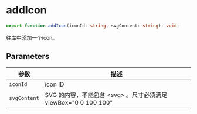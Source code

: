 # addIcon

```ts
export function addIcon(iconId: string, svgContent: string): void;
```

往库中添加一个icon。

## Parameters

| 参数 | 描述 |
|-----------|-------------|
| `iconId` | icon ID |
| `svgContent` | SVG 的内容，不能包含 &lt;svg&gt; 。尺寸必须满足 viewBox="0 0 100 100" |
